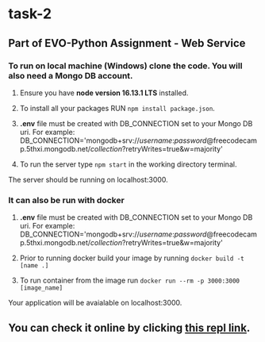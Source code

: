# task-2

## Part of EVO-Python Assignment - Web Service ##

### To run on local machine (Windows) clone the code. You will also need a Mongo DB account. 

1. Ensure you have **node version 16.13.1 LTS** installed.

2. To install all your packages RUN `npm install package.json`.

3. **.env** file must be created with DB_CONNECTION set to your Mongo DB uri.
For example:
DB_CONNECTION='mongodb+srv://*username*:*password*@freecodecamp.5thxi.mongodb.net/*collection*?retryWrites=true&w=majority' 

4. To run the server type `npm start` in the working directory terminal.

The server should be running on localhost:3000.


### It can also be run with docker

1. **.env** file must be created with DB_CONNECTION set to your Mongo DB uri.
For example:
DB_CONNECTION='mongodb+srv://*username*:*password*@freecodecamp.5thxi.mongodb.net/*collection*?retryWrites=true&w=majority' 

2. Prior to running docker build your image by running `docker build -t [name .]`

3. To run container from the image run `docker run --rm -p 3000:3000 [image_name]`

Your application will be avaialable on localhost:3000.

## You can check it online by clicking [this repl link](https://task-2.ivanzlatoff.repl.co/).

